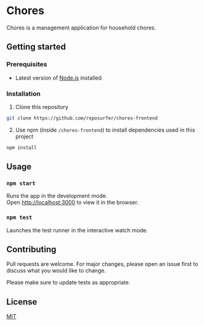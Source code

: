 # Chores

Chores is a management application for household chores.

## Getting started

### Prerequisites

- Latest version of [Node.js](https://nodejs.org/en/download) installed

### Installation

1. Clone this repository

```bash
git clone https://github.com/reposurfer/chores-frontend
```

2. Use npm (inside `/chores-frontend`) to install dependencies used in this project

```bash
npm install
```

## Usage


### `npm start`

Runs the app in the development mode.\
Open [http://localhost:3000](http://localhost:3000) to view it in the browser.

### `npm test`

Launches the test runner in the interactive watch mode.

## Contributing

Pull requests are welcome. For major changes, please open an issue first
to discuss what you would like to change.

Please make sure to update tests as appropriate.

## License

[MIT](https://choosealicense.com/licenses/mit/)
